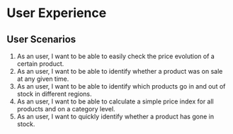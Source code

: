 # User Experience
## User Scenarios
1. As an user, I want to be able to easily check the price evolution of a certain product.
2. As an user, I want to be able to identify whether a product was on sale at any given time.
3. As an user, I want to be able to identify which products go in and out of stock in different regions.
4. As an user, I want to be able to calculate a simple price index for all products and on a category level.
5. As an user, I want to quickly identify whether a product has gone in stock.  
